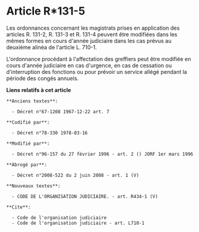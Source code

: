 # Article R*131-5

Les ordonnances concernant les magistrats prises en application des articles R. 131-2, R. 131-3 et R. 131-4 peuvent être
modifiées dans les mêmes formes en cours d'année judiciaire dans les cas prévus au deuxième alinéa de l'article L. 710-1.

L'ordonnance procédant à l'affectation des greffiers peut être modifiée en cours d'année judiciaire en cas d'urgence, en cas
de cessation ou d'interruption des fonctions ou pour prévoir un service allégé pendant la période des congés annuels.

**Liens relatifs à cet article**

	**Anciens textes**:

	  - Décret n°67-1208 1967-12-22 art. 7

	**Codifié par**:

	  - Décret n°78-330 1978-03-16

	**Modifié par**:

	  - Décret n°96-157 du 27 février 1996 - art. 2 () JORF 1er mars 1996

	**Abrogé par**:

	  - Décret n°2008-522 du 2 juin 2008 - art. 1 (V)

	**Nouveaux textes**:

	  - CODE DE L'ORGANISATION JUDICIAIRE. - art. R434-1 (V)

	**Cite**:

	  - Code de l'organisation judiciaire
	  - Code de l'organisation judiciaire - art. L710-1
